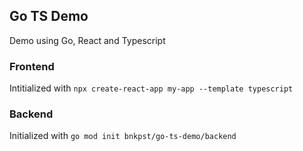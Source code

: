 
## Go TS Demo

Demo using Go, React and Typescript

### Frontend

Intitialized with ```npx create-react-app my-app --template typescript```


### Backend

Initialized with ```go mod init bnkpst/go-ts-demo/backend```
